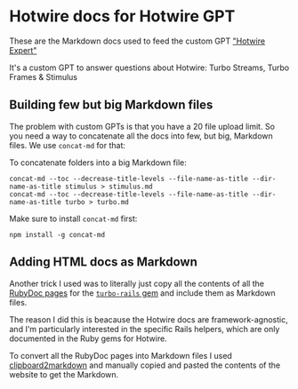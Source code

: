 # Hotwire docs for Hotwire GPT

These are the Markdown docs used to feed the custom GPT ["Hotwire Expert"](https://chat.openai.com/g/g-fpzPJfYvQ-hotwire-expert-turbo-streams-frames-stimulus)

It's a custom GPT to answer questions about Hotwire: Turbo Streams, Turbo Frames & Stimulus

## Building few but big Markdown files

The problem with custom GPTs is that you have a 20 file upload limit. So you need a way to concatenate all the docs into few, but big, Markdown files. We use `concat-md` for that:

To concatenate folders into a big Markdown file:
```
concat-md --toc --decrease-title-levels --file-name-as-title --dir-name-as-title stimulus > stimulus.md
concat-md --toc --decrease-title-levels --file-name-as-title --dir-name-as-title turbo > turbo.md
```

Make sure to install `concat-md` first:
```
npm install -g concat-md
```

## Adding HTML docs as Markdown

Another trick I used was to literally just copy all the contents of all the [RubyDoc pages](https://rubydoc.info/github/hotwired/turbo-rails/main) for the [`turbo-rails` gem](https://github.com/hotwired/turbo-rails) and include them as Markdown files.

The reason I did this is beacause the Hotwire docs are framework-agnostic, and I'm particularly interested in the specific Rails helpers, which are only documented in the Ruby gems for Hotwire.

To convert all the RubyDoc pages into Markdown files I used [clipboard2markdown](https://euangoddard.github.io/clipboard2markdown/) and manually copied and pasted the contents of the website to get the Markdown.